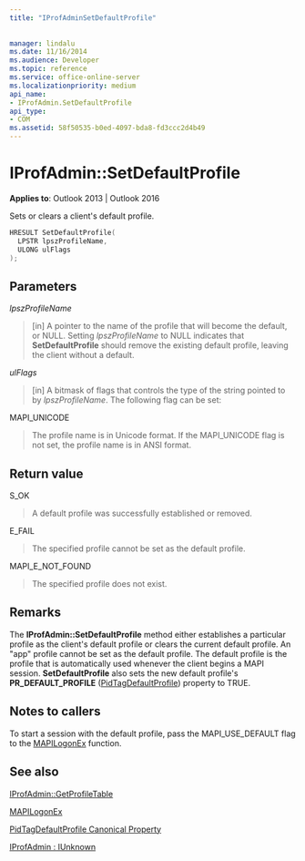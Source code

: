 ```yaml
---
title: "IProfAdminSetDefaultProfile"
 
 
manager: lindalu
ms.date: 11/16/2014
ms.audience: Developer
ms.topic: reference
ms.service: office-online-server
ms.localizationpriority: medium
api_name:
- IProfAdmin.SetDefaultProfile
api_type:
- COM
ms.assetid: 58f50535-b0ed-4097-bda8-fd3ccc2d4b49
---
```


# IProfAdmin::SetDefaultProfile

  
  
**Applies to**: Outlook 2013 | Outlook 2016 
  
Sets or clears a client's default profile.
  
```cpp
HRESULT SetDefaultProfile(
  LPSTR lpszProfileName,
  ULONG ulFlags
);
```

## Parameters

 _lpszProfileName_
  
> [in] A pointer to the name of the profile that will become the default, or NULL. Setting  _lpszProfileName_ to NULL indicates that **SetDefaultProfile** should remove the existing default profile, leaving the client without a default. 
    
 _ulFlags_
  
> [in] A bitmask of flags that controls the type of the string pointed to by  _lpszProfileName_. The following flag can be set:
    
MAPI_UNICODE 
  
> The profile name is in Unicode format. If the MAPI_UNICODE flag is not set, the profile name is in ANSI format.
    
## Return value

S_OK 
  
> A default profile was successfully established or removed.
    
E_FAIL

> The specified profile cannot be set as the default profile.

MAPI_E_NOT_FOUND 

> The specified profile does not exist.
## Remarks

The **IProfAdmin::SetDefaultProfile** method either establishes a particular profile as the client's default profile or clears the current default profile. An "app" profile cannot be set as the default profile. The default profile is the profile that is automatically used whenever the client begins a MAPI session. **SetDefaultProfile** also sets the new default profile's **PR_DEFAULT_PROFILE** ([PidTagDefaultProfile](pidtagdefaultprofile-canonical-property.md)) property to TRUE.

## Notes to callers

To start a session with the default profile, pass the MAPI_USE_DEFAULT flag to the [MAPILogonEx](mapilogonex.md) function. 
  
## See also



[IProfAdmin::GetProfileTable](iprofadmin-getprofiletable.md)
  
[MAPILogonEx](mapilogonex.md)
  
[PidTagDefaultProfile Canonical Property](pidtagdefaultprofile-canonical-property.md)
  
[IProfAdmin : IUnknown](iprofadminiunknown.md)

